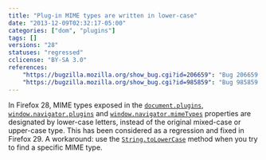 ```yaml
---
title: "Plug-in MIME types are written in lower-case"
date: "2013-12-09T02:32:17-05:00"
categories: ["dom", "plugins"]
tags: []
versions: "28"
statuses: "regressed"
cclicense: "BY-SA 3.0"
references:
    "https://bugzilla.mozilla.org/show_bug.cgi?id=206659": "Bug 206659 - Plugin not found, because MIME type has upper-case letters"
    "https://bugzilla.mozilla.org/show_bug.cgi?id=985859": "Bug 985859 - navigator.mimeTypes has lower-cased MIME types since Firefox 28 while preserving case on earlier versions"
---
```

In Firefox 28, MIME types exposed in the [`document.plugins`](https://developer.mozilla.org/en-US/docs/Web/API/document.plugins), [`window.navigator.plugins`](https://developer.mozilla.org/en-US/docs/Web/API/window.navigator.plugins) and [`window.navigator.mimeTypes`](https://developer.mozilla.org/en-US/docs/Web/API/window.navigator.mimeTypes) properties are designated by lower-case letters, instead of the original mixed-case or upper-case type. This has been considered as a regression and fixed in Firefox 29. A workaround: use the [`String.toLowerCase`](https://developer.mozilla.org/en-US/docs/Web/JavaScript/Reference/Global_Objects/String/toLowerCase) method when you try to find a specific MIME type.
